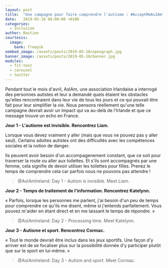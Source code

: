 ```yaml
---
layout: post
title:  "Une campagne pour faire comprendre l'autisme : #AcceptMeAsIAm"
date:   2019-05-10 08:00:00 +0100
categories:
  - Inclusion
author: Bastien
courtesis:
  image:
    bank: freepik
oembed_image: /assets/posts/2019-05-10/opengraph.jpg
banner_image: /assets/posts/2019-05-10/banner.jpg
modules:
  - fit-text
  - carousel
  - twitter
---
```


Pendant tout le mois d'avril, AsIAm, une association Irlandaise a interrogé des personnes autistes et leur a demandé quels étaient les obstacles qu'elles rencontraient dans leur vie de tous les jours et ce qui pouvait être fait pour leur simplifier la vie.
Nous pensons réellement qu'une telle campagne devrait avoir un impact qui va au-delà de l'Irlande et que ce message trouve un echo en France.


<div class="center">
<amp-carousel width="600" height="1000" layout="intrinsic" type="slides" class="white" id="carousel">
 <div class="slide">
  <amp-fit-text width="600" height="200" layout="responsive" max-font-size="17">
   <p><strong>Jour 1 - L'autisme est invisible. Rencontrez Liam.</strong></p>

   <p>Lorsque vous devez vraiment y aller (mais que vous ne pouvez pas y aller seul).
   Certains adultes autistes ont des difficultés avec les compétences sociales et la notion de danger.</P>

   <p>Ils peuvent avoir besoin d'un accompagenement constant, que ce soit pour traverser la route ou aller aux toilettes.
   Et s'ils sont accompagnés par une femme, cela signifie de devoir utiliser les toilettes pour filles.
   Prenez le temps de comprendre cela car parfois nous ne pouvons pas attendre&nbsp;!</p>
  </amp-fit-text>
  <amp-twitter width="600" height="800" data-tweetid="1113414191283671041"><blockquote placeholder>
   @AsIAmIreland: Day 1 - Autism is invisible. Meet Liam.
   </blockquote></amp-twitter>
 </div>

 <div class="slide">
  <amp-fit-text width="600" height="200" layout="responsive" max-font-size="17">
   <p><strong>Jour 2 - Temps de traitement de l'information. Rencontrez Katelynn.</strong></p>

   <p>«&nbsp;Parfois, lorsque les personnes me parlent, j'ai besoin d'un peu de temps pour comprendre ce qu'ils me disent, même si j'entends parfaitement.
   Vous pouvez m'aider en étant direct et en me laissant le temps de répondre.&nbsp;»</p>
  </amp-fit-text>
  <amp-twitter width="600" height="800" data-tweetid="1113741232130461696"><blockquote placeholder>
   @AsIAmIreland: Day 2 - Processing time. Meet Katelynn.
   </blockquote></amp-twitter>
 </div>

 <div class="slide">
  <amp-fit-text width="600" height="200" layout="responsive" max-font-size="17">
   <p><strong>Jour 3 - Autisme et sport. Rencontrez Cormac.</strong></p>
   <p>«&nbsp;Tout le monde devrait être inclus dans les jeux sportifs.
   Une façon d'y arriver est de se focaliser plus sur la possibilité donnée d'y participer plutôt que sur le sport en lui-même.&nbsp;»</p>
  </amp-fit-text>
  <amp-twitter width="600" height="800" data-tweetid="1114074206684295168"><blockquote placeholder>
   @AsIAmIreland: Day 3 - Autism and sport. Meet Cormac.
   </blockquote></amp-twitter>
 </div>

</amp-carousel>
</div>
